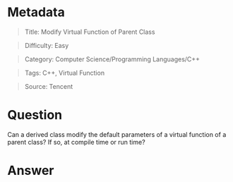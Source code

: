 # Metadata
> Title: Modify Virtual Function of Parent Class

> Difficulty: Easy

> Category: Computer Science/Programming Languages/C++

> Tags: C++, Virtual Function

> Source: Tencent

# Question
Can a derived class modify the default parameters of a virtual function of a parent class? If so, at compile time or run time?

# Answer

